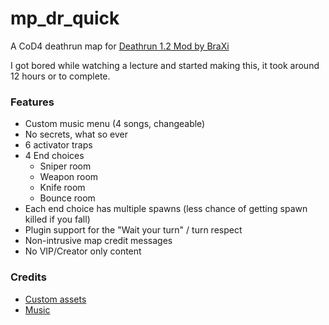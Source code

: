 # mp_dr_quick

A CoD4 deathrun map for [Deathrun 1.2 Mod by BraXi](https://github.com/BraXi/CoD4_DeathRun_1.2_Mod)

I got bored while watching a lecture and started making this, it took around 12 hours or to complete.

### Features
- Custom music menu (4 songs, changeable)
- No secrets, what so ever
- 6 activator traps
- 4 End choices
  - Sniper room
  - Weapon room
  - Knife room
  - Bounce room
- Each end choice has multiple spawns (less chance of getting spawn killed if you fall)
- Plugin support for the "Wait your turn" / turn respect
- Non-intrusive map credit messages
- No VIP/Creator only content


### Credits

- [Custom assets](/raw/README.md)
- [Music](/raw/sound/frzl_music/README.md)